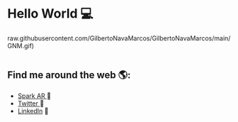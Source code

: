 # Hello World 💻
raw.githubusercontent.com/GilbertoNavaMarcos/GilbertoNavaMarcos/main/GNM.gif)

```js
```

## Find me around the web 🌎:
- <a href="https://www.facebook.com/sparkarhub/portfolios/fb/gilberto.navamarcos/"> Spark AR </a> 📁
- <a href="https://twitter.com/Gilberto_NM"> Twitter </a> 🔗
- <a href="https://www.linkedin.com/in/gilberto-nava-marcos/"> LinkedIn</a> 💼
